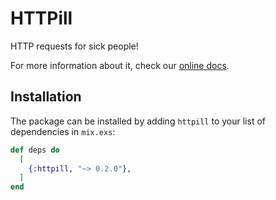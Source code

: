 # HTTPill

HTTP requests for sick people!

For more information about it, check our
[online docs](https://hexdocs.pm/httpill).

## Installation

The package can be installed by adding `httpill` to your list of dependencies
in `mix.exs`:

```elixir
def deps do
  [
    {:httpill, "~> 0.2.0"},
  ]
end
```

